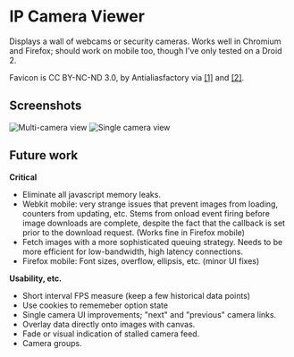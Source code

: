 IP Camera Viewer
================

Displays a wall of webcams or security cameras. Works well in Chromium
and Firefox; should work on mobile too, though I've only tested on a 
Droid 2. 

Favicon is CC BY-NC-ND 3.0, by Antialiasfactory via 
[[1]](http://antialiasfactory.deviantart.com/#/d27eoqq) and 
[[2]](http://www.freeiconsdownload.com/Free_Downloads.asp?id=1000).

Screenshots
-----------
![Multi-camera view](http://i.imgur.com/CnhSqm.jpg)
![Single camera view](http://i.imgur.com/WZJixm.jpg)

Future work
-----------

**Critical**

* Eliminate all javascript memory leaks.
* Webkit mobile: very strange issues that prevent images from loading,
  counters from updating, etc. Stems from onload event firing before 
  image downloads are complete, despite the fact that the callback is
  set prior to the download request. (Works fine in Firefox mobile)
* Fetch images with a more sophisticated queuing strategy. Needs
  to be more efficient for low-bandwidth, high latency connections. 
* Firefox mobile: Font sizes, overflow, ellipsis, etc. (minor UI fixes)

**Usability, etc.**

* Short interval FPS measure (keep a few historical data points)
* Use cookies to rememeber option state
* Single camera UI improvements; "next" and "previous" camera links.
* Overlay data directly onto images with canvas.
* Fade or visual indication of stalled camera feed.
* Camera groups.

